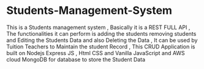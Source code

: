 # Students-Management-System
This is a Students management system , Basically it is a REST FULL API , The functionalities it can perform is adding the students removing students and Editing the Students Data and also Deleting the Data , It can be used by Tuition Teachers to Maintain the student Record , This CRUD Application is built on Nodejs Express JS , Html CSS and Vanilla JavaScript and AWS cloud MongoDB for database  to store the Student Data 
